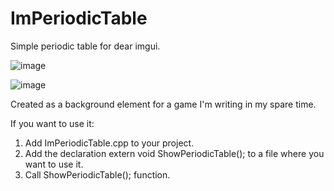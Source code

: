 # ImPeriodicTable
Simple periodic table for dear imgui.

![image](https://user-images.githubusercontent.com/8093144/207397814-5686b0ea-2d56-41f4-918d-d69e70b68f2d.png)


![image](https://user-images.githubusercontent.com/8093144/207397899-adb9fee6-35ac-45a7-925e-adce311889df.png)


Created as a background element for a game I'm writing in my spare time.

If you want to use it: 
 1.  Add ImPeriodicTable.cpp to your project.
 2.  Add the declaration extern void ShowPeriodicTable(); to a file where you want to use it.
 3.  Call ShowPeriodicTable(); function.
 
 
